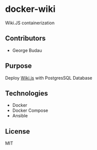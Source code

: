 # docker-wiki
Wiki.JS containerization

## Contributors
- George Budau

## Purpose
Deploy [Wiki.js](https://github.com/Requarks/wiki) with PostgresSQL Database

## Technologies
- Docker
- Docker Compose
- Ansible

## License
MIT